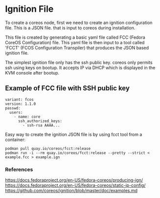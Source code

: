 # Ignition File #
To create a coreos node, first we need to create an ignition configuration file.
This is a JSON file. that is input to coreos during installation. 

This file is created by generating a basic yaml file called FCC (Fedora CoreOS Configuration) file. This yaml file is then input to a tool called 'FCCT' (FCOS Configuration Transpiler) that produces the JSON based ignition file. 

The simplest ignition file only has the ssh public key. coreos only permits ssh using keys on bootup. It accepts IP via DHCP which is displayed in the KVM console after bootup. 

## Example of FCC file with SSH public key ##
```
variant: fcos
version: 1.1.0
passwd:
  users:
    - name: core
      ssh_authorized_keys:
        - ssh-rsa AAAA...
```

Easy way to create the ignition JSON file is by using fcct tool from a container:
```
podman pull quay.io/coreos/fcct:release
podman run -i --rm quay.io/coreos/fcct:release --pretty --strict < example.fcc > example.ign
```

### References ###
https://docs.fedoraproject.org/en-US/fedora-coreos/producing-ign/  
https://docs.fedoraproject.org/en-US/fedora-coreos/static-ip-config/  
https://github.com/coreos/ignition/blob/master/doc/examples.md  

